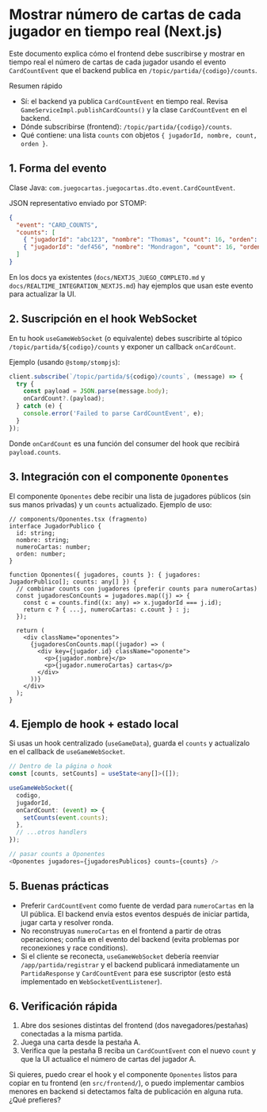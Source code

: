 # Mostrar número de cartas de cada jugador en tiempo real (Next.js)

Este documento explica cómo el frontend debe suscribirse y mostrar en tiempo real el número de cartas de cada jugador usando el evento `CardCountEvent` que el backend publica en `/topic/partida/{codigo}/counts`.

Resumen rápido
- Sí: el backend ya publica `CardCountEvent` en tiempo real. Revisa `GameServiceImpl.publishCardCounts()` y la clase `CardCountEvent` en el backend.
- Dónde subscribirse (frontend): `/topic/partida/{codigo}/counts`.
- Qué contiene: una lista `counts` con objetos `{ jugadorId, nombre, count, orden }`.

## 1. Forma del evento

Clase Java: `com.juegocartas.juegocartas.dto.event.CardCountEvent`.

JSON representativo enviado por STOMP:

```json
{
  "event": "CARD_COUNTS",
  "counts": [
    { "jugadorId": "abc123", "nombre": "Thomas", "count": 16, "orden": 0 },
    { "jugadorId": "def456", "nombre": "Mondragon", "count": 16, "orden": 1 }
  ]
}
```

En los docs ya existentes (`docs/NEXTJS_JUEGO_COMPLETO.md` y `docs/REALTIME_INTEGRATION_NEXTJS.md`) hay ejemplos que usan este evento para actualizar la UI.

## 2. Suscripción en el hook WebSocket

En tu hook `useGameWebSocket` (o equivalente) debes suscribirte al tópico `/topic/partida/${codigo}/counts` y exponer un callback `onCardCount`.

Ejemplo (usando `@stomp/stompjs`):

```ts
client.subscribe(`/topic/partida/${codigo}/counts`, (message) => {
  try {
    const payload = JSON.parse(message.body);
    onCardCount?.(payload);
  } catch (e) {
    console.error('Failed to parse CardCountEvent', e);
  }
});
```

Donde `onCardCount` es una función del consumer del hook que recibirá `payload.counts`.

## 3. Integración con el componente `Oponentes`

El componente `Oponentes` debe recibir una lista de jugadores públicos (sin sus manos privadas) y un `counts` actualizado. Ejemplo de uso:

```tsx
// components/Oponentes.tsx (fragmento)
interface JugadorPublico {
  id: string;
  nombre: string;
  numeroCartas: number;
  orden: number;
}

function Oponentes({ jugadores, counts }: { jugadores: JugadorPublico[]; counts: any[] }) {
  // combinar counts con jugadores (preferir counts para numeroCartas)
  const jugadoresConCounts = jugadores.map((j) => {
    const c = counts.find((x: any) => x.jugadorId === j.id);
    return c ? { ...j, numeroCartas: c.count } : j;
  });

  return (
    <div className="oponentes">
      {jugadoresConCounts.map((jugador) => (
        <div key={jugador.id} className="oponente">
          <p>{jugador.nombre}</p>
          <p>{jugador.numeroCartas} cartas</p>
        </div>
      ))}
    </div>
  );
}
```

## 4. Ejemplo de hook + estado local

Si usas un hook centralizado (`useGameData`), guarda el `counts` y actualízalo en el callback de `useGameWebSocket`.

```ts
// Dentro de la página o hook
const [counts, setCounts] = useState<any[]>([]);

useGameWebSocket({
  codigo,
  jugadorId,
  onCardCount: (event) => {
    setCounts(event.counts);
  },
  // ...otros handlers
});

// pasar counts a Oponentes
<Oponentes jugadores={jugadoresPublicos} counts={counts} />
```

## 5. Buenas prácticas

- Preferir `CardCountEvent` como fuente de verdad para `numeroCartas` en la UI pública. El backend envía estos eventos después de iniciar partida, jugar carta y resolver ronda.
- No reconstruyas `numeroCartas` en el frontend a partir de otras operaciones; confía en el evento del backend (evita problemas por reconexiones y race conditions).
- Si el cliente se reconecta, `useGameWebSocket` debería reenviar `/app/partida/registrar` y el backend publicará inmediatamente un `PartidaResponse` y `CardCountEvent` para ese suscriptor (esto está implementado en `WebSocketEventListener`).

## 6. Verificación rápida

1. Abre dos sesiones distintas del frontend (dos navegadores/pestañas) conectadas a la misma partida.
2. Juega una carta desde la pestaña A.
3. Verifica que la pestaña B reciba un `CardCountEvent` con el nuevo `count` y que la UI actualice el número de cartas del jugador A.

Si quieres, puedo crear el hook y el componente `Oponentes` listos para copiar en tu frontend (en `src/frontend/`), o puedo implementar cambios menores en backend si detectamos falta de publicación en alguna ruta. ¿Qué prefieres?
